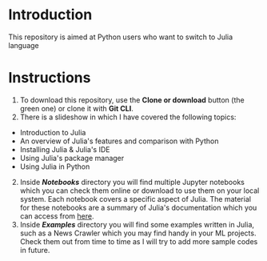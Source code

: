 # Introduction
This repository is aimed at Python users who want to switch to Julia language

# Instructions
1. To download this repository, use the **Clone or download** button (the green one) or clone it with **Git CLI**.
2. There is a slideshow in which I have covered the following topics:
  - Introduction to Julia
  - An overview of Julia's features and comparison with Python
  - Installing Julia & Julia's IDE
  - Using Julia's package manager
  - Using Julia in Python
2. Inside ***Notebooks*** directory you will find multiple Jupyter notebooks which you can check them online or download to use them on your local system. Each notebook covers a specific aspect of Julia. The material for these notebooks are a summary of Julia's documentation which you can access from [here](https://docs.julialang.org/en/v1/).
3. Inside ***Examples*** directory you will find some examples written in Julia, such as a News Crawler which you may find handy in your ML projects. Check them out from time to time as I will try to add more sample codes in future.
